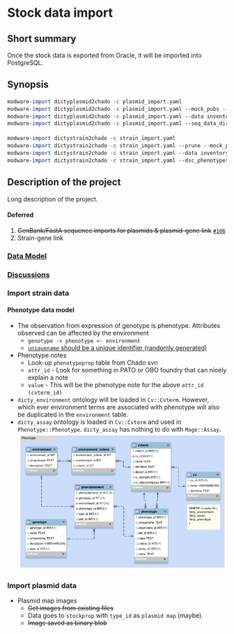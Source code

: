 # Stock data import


## Short summary
Once the stock data is exported from Oracle, it will be imported into PostgreSQL.


## Synopsis

```perl
modware-import dictyplasmid2chado -c plasmid_import.yaml 
modware-import dictyplasmid2chado -c plasmid_import.yaml --mock_pubs --prune 
modware-import dictyplasmid2chado -c plasmid_import.yaml --data inventory --data props # For specific imports 
modware-import dictyplasmid2chado -c plasmid_import.yaml --seq_data_dir <path-to-folder> # Path tol folder with GanBank/FastA sequences

modware-import dictystrain2chado -c strain_import.yaml 
modware-import dictystrain2chado -c strain_import.yaml --prune --mock_pubs # Options to prune or mock publications 
modware-import dictystrain2chado -c strain_import.yaml --data inventory --data genotype # For specific imports 
modware-import dictystrain2chado -c strain_import.yaml --dsc_phenotypes <path-to-file> # Path to file with corrected DSC phenotypes 
```

## Description of the project
Long description of the project.




#### Deferred

1. ~~GenBank/FastA sequence imports for plasmids & plasmid-gene link~~ [`#106`](https://github.com/dictyBase/Modware-Loader/pull/106)
2. Strain-gene link

### [Data Model](https://github.com/dictyBase/Migration-Docs/blob/master/stock-data-migration/import.md)
### [Discussions](https://github.com/dictyBase/Migration-Docs/blob/master/stock-data-migration/discussions.md#stock-data-import-discussions)
### Import strain data

####  Phenotype data model
   * The observation from expression of genotype is phenotype. Attributes observed can be affected by the environment
      * `genotype -> phenotype <- environment`
	  * [`uniquename` should be a unique identifier (randomly generated)](https://github.com/dictyBase/Modware-Loader/issues/80)
   * Phenotype notes 
      * Look-up `phenotypeprop` table from Chado svn
      * `attr_id` - Look for something in PATO or OBO foundry that can nicely explain a note
	  * `value` - This will be the phenotype note for the above `attr_id (cvterm_id)`
   * `dicty_environment` ontology will be loaded in `Cv::Cvterm`. However, which ever environment terms are associated with phenotype will also be duplicated in the `environment` table.
   * `dicty_assay` ontology is loaded in `Cv::Cvterm` and used in `Phenotype::Phenotype`. `dicty_assay` has nothing to do with `Mage::Assay`.  
   ![Dicty Phenotype Data Model](stock-data-migration/images/dicty_phenotype.png)

### Import plasmid data

* Plasmid map images
   * ~~Get images from existing files~~
   * Data goes to `stockprop` with `type_id` as `plasmid map` (maybe).
   * ~~Image saved as binary blob~~
   
